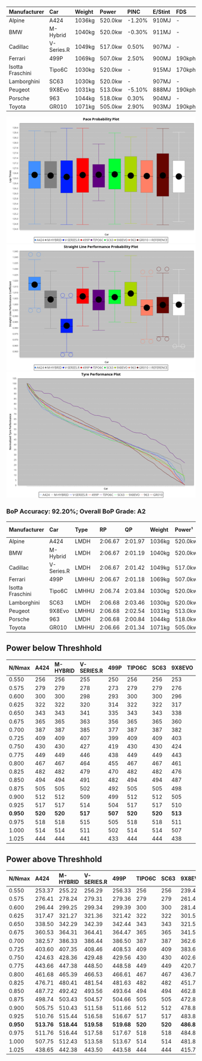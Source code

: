 | Manufacturer     | Car        | Weight | Power   | PINC    | E/Stint | FDS     |
|:-|:-|:-|:-|:-|:-|:-|
| Alpine           | A424       | 1036kg | 520.0kw | -1.20%  | 910MJ   |    -    |
| BMW              | M-Hybrid   | 1040kg | 520.0kw | -0.30%  | 911MJ   |    -    |
| Cadillac         | V-Series.R | 1049kg | 517.0kw | 0.50%   | 907MJ   |    -    |
| Ferrari          | 499P       | 1069kg | 507.0kw | 2.50%   | 900MJ   | 190kph  |
| Isotta Fraschini | Tipo6C     | 1030kg | 520.0kw |    -    | 915MJ   | 170kph  |
| Lamborghini      | SC63       | 1030kg | 520.0kw |    -    | 907MJ   |    -    |
| Peugeot          | 9X8Evo     | 1031kg | 513.0kw | -5.10%  | 888MJ   | 190kph  |
| Porsche          | 963        | 1044kg | 518.0kw | 0.30%   | 904MJ   |    -    |
| Toyota           | GR010      | 1071kg | 505.0kw | 2.90%   | 903MJ   | 190kph  |

![PACECHART](./IMG/AUTO.png)
![STRAIGHTLINEPERFORMANCECHART](./IMG/AUTO_sp.png)
![TYREPERFORMANCECHART](./IMG/AUTO_tw.png)

### BoP Accuracy: 92.20%; Overall BoP Grade: A2
| Manufacturer     | Car        | Type  | RP      | QP      | Weight | Power¹  | Threshhold | PINC    | Power²   | E/Stint | AVG Vmax  | FDS     | RDLC | L/Stint | BOP-Grade | Model Accuracy | Model Points | Match%  | SimDiff |
|:-|:-|:-|:-|:-|:-|:-|:-|:-|:-|:-|:-|:-|:-|:-|:-|:-|:-|:-|:-|
| Alpine           | A424       | LMDH  | 2:06.67 | 2:01.97 | 1036kg | 520.0kw | 250.0kph   | -1.20%  | 513.80kw |  910MJ  | 312.78kph |    -    | 1.01 | 25      | ~A1       | 100.00%        | 635          | 98.25%  | #       |
| BMW              | M-Hybrid   | LMDH  | 2:06.67 | 2:01.19 | 1040kg | 520.0kw | 250.0kph   | -0.30%  | 518.40kw |  911MJ  | 310.97kph |    -    | 1.01 | 25      | ~A1       | 100.00%        | 1696         | 100.00% | #       |
| Cadillac         | V-Series.R | LMDH  | 2:06.67 | 2:01.42 | 1049kg | 517.0kw | 250.0kph   | 0.50%   | 519.60kw |  907MJ  | 305.94kph |    -    | 1.01 | 25      | ~A1       | 88.64%         | 2076         | 100.00% | #       |
| Ferrari          | 499P       | LMHHU | 2:06.67 | 2:01.18 | 1069kg | 507.0kw | 250.0kph   | 2.50%   | 519.70kw |  900MJ  | 309.35kph | 190kph  | 1.02 | 25      | ~A1       | 91.94%         | 2476         | 100.00% | #       |
| Isotta Fraschini | Tipo6C     | LMHHU | 2:06.74 | 2:03.84 | 1030kg | 520.0kw | 0.0kph     |    -    | 520.00kw |  915MJ  | 311.76kph | 170kph  | 1.08 | 25      | +Ω1       | 100.00%        | 66           | 48.32%  | #       |
| Lamborghini      | SC63       | LMDH  | 2:06.68 | 2:03.46 | 1030kg | 520.0kw | 0.0kph     |    -    | 520.00kw |  907MJ  | 312.02kph |    -    | 1.06 | 25      | ~A1       | 100.00%        | 504          | 99.30%  | #       |
| Peugeot          | 9X8Evo     | LMHHU | 2:06.68 | 2:02.54 | 1031kg | 513.0kw | 250.0kph   | -5.10%  | 486.80kw |  888MJ  | 309.47kph | 190kph  | 1.02 | 25      | +B2       | 100.00%        | 249          | 83.93%  | #       |
| Porsche          | 963        | LMDH  | 2:06.68 | 2:00.84 | 1044kg | 518.0kw | 250.0kph   | 0.30%   | 519.60kw |  904MJ  | 309.33kph |    -    | 1.01 | 25      | ~A1       | 90.40%         | 5633         | 100.00% | #       |
| Toyota           | GR010      | LMHHU | 2:06.66 | 2:01.34 | 1071kg | 505.0kw | 250.0kph   | 2.90%   | 519.60kw |  903MJ  | 307.86kph | 190kph  | 1.01 | 25      | ~A1       | 90.11%         | 3235         | 100.00% | #       |

## Power below Threshhold
| N/Nmax    | A424    | M-HYBRID | V-SERIES.R | 499P    | TIPO6C  | SC63    | 9X8EVO  | 963     | GR010   |
|:-|:-|:-|:-|:-|:-|:-|:-|:-|:-|
|  0.550    |  256    |  256     |  255       |  250    |  256    |  256    |  253    |  255    |  249    |
|  0.575    |  279    |  279     |  278       |  273    |  279    |  279    |  276    |  278    |  272    |
|  0.600    |  300    |  300     |  298       |  293    |  300    |  300    |  296    |  299    |  292    |
|  0.625    |  322    |  322     |  320       |  314    |  322    |  322    |  317    |  321    |  312    |
|  0.650    |  343    |  343     |  341       |  335    |  343    |  343    |  338    |  342    |  333    |
|  0.675    |  365    |  365     |  363       |  356    |  365    |  365    |  360    |  364    |  355    |
|  0.700    |  387    |  387     |  385       |  377    |  387    |  387    |  382    |  386    |  376    |
|  0.725    |  409    |  409     |  407       |  399    |  409    |  409    |  403    |  407    |  397    |
|  0.750    |  430    |  430     |  427       |  419    |  430    |  430    |  424    |  428    |  417    |
|  0.775    |  449    |  449     |  446       |  438    |  449    |  449    |  443    |  447    |  436    |
|  0.800    |  467    |  467     |  464       |  455    |  467    |  467    |  461    |  465    |  454    |
|  0.825    |  482    |  482     |  479       |  470    |  482    |  482    |  476    |  480    |  469    |
|  0.850    |  494    |  494     |  491       |  482    |  494    |  494    |  487    |  492    |  480    |
|  0.875    |  505    |  505     |  502       |  492    |  505    |  505    |  498    |  503    |  490    |
|  0.900    |  512    |  512     |  509       |  499    |  512    |  512    |  505    |  510    |  497    |
|  0.925    |  517    |  517     |  514       |  504    |  517    |  517    |  510    |  515    |  502    |
| **0.950** | **520** | **520**  | **517**    | **507** | **520** | **520** | **513** | **518** | **505** |
|  0.975    |  518    |  518     |  515       |  505    |  518    |  518    |  511    |  516    |  503    |
|  1.000    |  514    |  514     |  511       |  502    |  514    |  514    |  507    |  512    |  500    |
|  1.025    |  444    |  444     |  441       |  433    |  444    |  444    |  438    |  442    |  431    |

## Power above Threshhold
| N/Nmax    | A424       | M-HYBRID   | V-SERIES.R | 499P       | TIPO6C  | SC63    | 9X8EVO     | 963        | GR010      |
|:-|:-|:-|:-|:-|:-|:-|:-|:-|:-|
|  0.550    |  253.37    |  255.22    |  256.29    |  256.33    |  256    |  256    |  239.41    |  256.27    |  256.32    |
|  0.575    |  276.41    |  278.24    |  279.31    |  279.36    |  279    |  279    |  261.45    |  279.30    |  279.35    |
|  0.600    |  296.44    |  299.25    |  299.34    |  299.39    |  300    |  300    |  281.48    |  299.32    |  299.37    |
|  0.625    |  317.47    |  321.27    |  321.36    |  321.42    |  322    |  322    |  301.52    |  321.34    |  321.40    |
|  0.650    |  338.50    |  342.29    |  342.39    |  342.44    |  343    |  343    |  321.55    |  342.37    |  342.43    |
|  0.675    |  360.53    |  364.31    |  364.41    |  364.47    |  365    |  365    |  341.59    |  364.39    |  364.45    |
|  0.700    |  382.57    |  386.33    |  386.44    |  386.50    |  387    |  387    |  362.62    |  386.41    |  386.48    |
|  0.725    |  403.60    |  407.35    |  408.46    |  408.53    |  409    |  409    |  383.66    |  408.44    |  408.51    |
|  0.750    |  424.63    |  428.36    |  429.48    |  429.56    |  430    |  430    |  402.69    |  429.46    |  429.53    |
|  0.775    |  443.66    |  447.38    |  448.50    |  448.58    |  449    |  449    |  420.72    |  448.48    |  448.56    |
|  0.800    |  461.68    |  465.39    |  466.53    |  466.61    |  467    |  467    |  436.75    |  466.50    |  466.58    |
|  0.825    |  476.71    |  480.41    |  481.54    |  481.63    |  482    |  482    |  451.78    |  481.51    |  481.60    |
|  0.850    |  487.72    |  492.42    |  493.56    |  493.64    |  494    |  494    |  462.80    |  493.53    |  493.61    |
|  0.875    |  498.74    |  503.43    |  504.57    |  504.66    |  505    |  505    |  472.81    |  504.54    |  504.63    |
|  0.900    |  505.75    |  510.43    |  511.58    |  511.66    |  512    |  512    |  478.82    |  511.55    |  511.64    |
|  0.925    |  510.76    |  515.44    |  516.58    |  516.67    |  517    |  517    |  483.83    |  516.55    |  516.64    |
| **0.950** | **513.76** | **518.44** | **519.58** | **519.68** | **520** | **520** | **486.84** | **519.55** | **519.65** |
|  0.975    |  511.76    |  516.44    |  517.58    |  517.67    |  518    |  518    |  484.83    |  517.55    |  517.64    |
|  1.000    |  507.75    |  512.43    |  513.58    |  513.67    |  514    |  514    |  481.83    |  513.55    |  513.64    |
|  1.025    |  438.65    |  442.38    |  443.50    |  443.58    |  444    |  444    |  415.71    |  443.47    |  443.55    |
